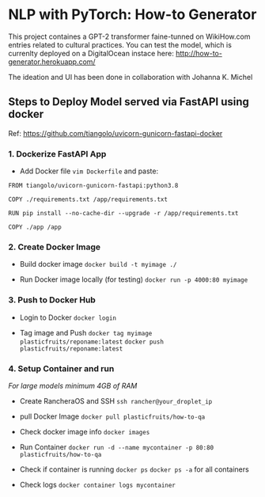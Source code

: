 # NLP with PyTorch: How-to Generator
This project containes a GPT-2 transformer faine-tunned on WikiHow.com entries related to cultural practices.
You can test the model, which is currenlty deployed on a DigitalOcean instace here: http://how-to-generator.herokuapp.com/

The ideation and UI has been done in collaboration with Johanna K. Michel

## Steps to Deploy Model served via FastAPI using docker
Ref: https://github.com/tiangolo/uvicorn-gunicorn-fastapi-docker


### 1. Dockerize FastAPI App
- Add Docker file
`vim Dockerfile` and paste:
```
FROM tiangolo/uvicorn-gunicorn-fastapi:python3.8

COPY ./requirements.txt /app/requirements.txt

RUN pip install --no-cache-dir --upgrade -r /app/requirements.txt

COPY ./app /app
```

### 2. Create Docker Image
- Build docker image
`docker build -t myimage ./`

- Run Docker image locally (for testing)
`docker run -p 4000:80 myimage`

### 3. Push to Docker Hub
- Login to Docker
`docker login`

- Tag image and Push
`docker tag myimage plasticfruits/reponame:latest`
`docker push plasticfruits/reponame:latest`

### 4. Setup Container and run
*For large models minimum 4GB of RAM*
- Create RancheraOS and SSH
`ssh rancher@your_droplet_ip`

- pull Docker Image
`docker pull plasticfruits/how-to-qa`

- Check docker image info
`docker images`

- Run Container
`docker run -d --name mycontainer -p 80:80 plasticfruits/how-to-qa`

- Check if container is running
`docker ps`
`docker ps -a` for all containers

- Check logs
`docker container logs mycontainer`
